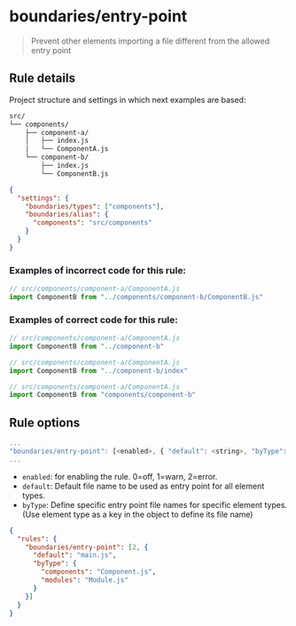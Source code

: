 # boundaries/entry-point

> Prevent other elements importing a file different from the allowed entry point

## Rule details

Project structure and settings in which next examples are based:

```txt
src/
└── components/
    ├── component-a/
    │   ├── index.js
    │   └── ComponentA.js
    └── component-b/
        ├── index.js
        └── ComponentB.js
```

```json
{
  "settings": {
    "boundaries/types": ["components"],
    "boundaries/alias": {
      "components": "src/components"
    }
  }
}
```


### Examples of **incorrect** code for this rule:

```js
// src/components/component-a/ComponentA.js
import ComponentB from "../components/component-b/ComponentB.js"

```

### Examples of **correct** code for this rule:

```js
// src/components/component-a/ComponentA.js
import ComponentB from "../component-b"

```

```js
// src/components/component-a/ComponentA.js
import ComponentB from "../component-b/index"

```

```js
// src/components/component-a/ComponentA.js
import ComponentB from "components/component-b"

```

## Rule options

```js
...
"boundaries/entry-point": [<enabled>, { "default": <string>, "byType": <object> }]
...
```

* `enabled`: for enabling the rule. 0=off, 1=warn, 2=error.
* `default`: Default file name to be used as entry point for all element types.
* `byType`: Define specific entry point file names for specific element types. (Use element type as a key in the object to define its file name)

```json
{
  "rules": {
    "boundaries/entry-point": [2, {
      "default": "main.js",
      "byType": {
        "components": "Component.js",
        "modules": "Module.js"
      }
    }]
  }
}
```
